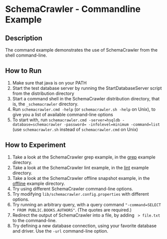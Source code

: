 # SchemaCrawler - Commandline Example

## Description
The command example demonstrates the use of SchemaCrawler from the shell command-line.

## How to Run
1. Make sure that java is on your PATH
2. Start the test database server by running the StartDatabaseServer script from the distribution directory 
3. Start a command shell in the SchemaCrawler distribution directory, that is, the `_schemacrawler` directory. 
4. Run `schemacrawler.cmd -help` (or `schemacrawler.sh -help` on Unix), to give you a list of available command-line options 
5. To start with, run `schemacrawler.cmd -server=hsqldb -database=schemacrawler -password= -infolevel=minimum -command=list` 
   (use `schemacrawler.sh` instead of `schemacrawler.cmd` on Unix)

## How to Experiment
1. Take a look at the SchemaCrawler grep example, in the [grep](../grep/grep-readme.html) example directory. 
2. Take a look at the SchemaCrawler lint example, in the [lint](../lint/lint-readme.html) example directory. 
3. Take a look at the SchemaCrawler offline snapshot example, in the [offline](../offline/offline-readme.html) example directory. 
4. Try using different SchemaCrawler command-line options.
5. Try modifying `lib/schemacrawler.config.properties` with different options. 
6. Try running an arbitrary query, with a query command `"-command=SELECT * FROM PUBLIC.BOOKS.AUTHORS"`. 
   (The quotes are required.) 
7. Redirect the output of SchemaCrawler into a file, by adding ` > file.txt` to the command-line. 
8. Try defining a new database connection, using your favorite database and driver. 
   Use the `-url` command-line option.
